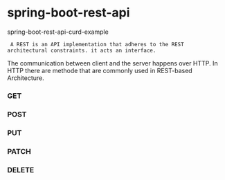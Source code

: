 # spring-boot-rest-api
spring-boot-rest-api-curd-example

     A REST is an API implementation that adheres to the REST architectural constraints. it acts an interface. 
  The communication between client and the server happens over HTTP. In HTTP there are methode that are commonly used in REST-based Architecture.
  ### GET
  ### POST
  ### PUT
  ### PATCH
  ### DELETE
  
  
  
